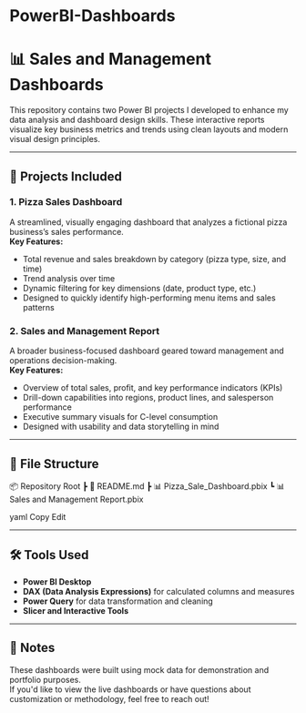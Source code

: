 # PowerBI-Dashboards
# 📊 Sales and Management Dashboards

This repository contains two Power BI projects I developed to enhance my data analysis and dashboard design skills. These interactive reports visualize key business metrics and trends using clean layouts and modern visual design principles.

---

## 🔹 Projects Included

### 1. **Pizza Sales Dashboard**
A streamlined, visually engaging dashboard that analyzes a fictional pizza business’s sales performance.  
**Key Features:**
- Total revenue and sales breakdown by category (pizza type, size, and time)
- Trend analysis over time
- Dynamic filtering for key dimensions (date, product type, etc.)
- Designed to quickly identify high-performing menu items and sales patterns

### 2. **Sales and Management Report**
A broader business-focused dashboard geared toward management and operations decision-making.  
**Key Features:**
- Overview of total sales, profit, and key performance indicators (KPIs)
- Drill-down capabilities into regions, product lines, and salesperson performance
- Executive summary visuals for C-level consumption
- Designed with usability and data storytelling in mind

---

## 📁 File Structure

📦 Repository Root
┣ 📄 README.md
┣ 📊 Pizza_Sale_Dashboard.pbix
┗ 📊 Sales and Management Report.pbix

yaml
Copy
Edit

---

## 🛠 Tools Used

- **Power BI Desktop**  
- **DAX (Data Analysis Expressions)** for calculated columns and measures  
- **Power Query** for data transformation and cleaning
- **Slicer and Interactive Tools**

---

## 📌 Notes

These dashboards were built using mock data for demonstration and portfolio purposes.  
If you'd like to view the live dashboards or have questions about customization or methodology, feel free to reach out!

